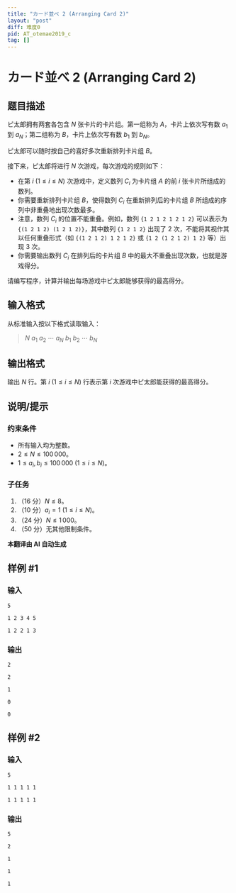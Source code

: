 ```yaml
---
title: "カード並べ 2 (Arranging Card 2)"
layout: "post"
diff: 难度0
pid: AT_otemae2019_c
tag: []
---
```


# カード並べ 2 (Arranging Card 2)

## 题目描述

ピ太郎拥有两套各包含 $N$ 张卡片的卡片组。第一组称为 $A$，卡片上依次写有数 $a_1$ 到 $a_N$；第二组称为 $B$，卡片上依次写有数 $b_1$ 到 $b_N$。

ピ太郎可以随时按自己的喜好多次重新排列卡片组 $B$。

接下来，ピ太郎将进行 $N$ 次游戏，每次游戏的规则如下：

- 在第 $i$ ($1 \leq i \leq N$) 次游戏中，定义数列 $C_i$ 为卡片组 $A$ 的前 $i$ 张卡片所组成的数列。
- 你需要重新排列卡片组 $B$，使得数列 $C_i$ 在重新排列后的卡片组 $B$ 所组成的序列中非重叠地出现次数最多。
- 注意，数列 $C_i$ 的位置不能重叠。例如，数列 `{1 2 1 2 1 2 1 2}` 可以表示为 `{(1 2 1 2) (1 2 1 2)}`，其中数列 `{1 2 1 2}` 出现了 $2$ 次，不能将其视作其以任何重叠形式（如 `{(1 2 1 2) 1 2 1 2}` 或 `{1 2 (1 2 1 2) 1 2}` 等）出现 $3$ 次。
- 你需要输出数列 $C_i$ 在排列后的卡片组 $B$ 中的最大不重叠出现次数，也就是游戏得分。

请编写程序，计算并输出每场游戏中ピ太郎能够获得的最高得分。

## 输入格式

从标准输入按以下格式读取输入：

> $N$ $a_1$ $a_2$ $\cdots$ $a_N$ $b_1$ $b_2$ $\cdots$ $b_N$

## 输出格式

输出 $N$ 行。第 $i$ ($1 \leq i \leq N$) 行表示第 $i$ 次游戏中ピ太郎能获得的最高得分。

## 说明/提示

### 约束条件

- 所有输入均为整数。
- $2 \leq N \leq 100\,000$。
- $1 \leq a_i, b_i \leq 100\,000$ ($1 \leq i \leq N$)。

### 子任务

1. （16 分）$N \leq 8$。
2. （10 分）$a_i = 1$ ($1 \leq i \leq N$)。
3. （24 分）$N \leq 1\,000$。
4. （50 分）无其他限制条件。

 **本翻译由 AI 自动生成**

## 样例 #1

### 输入

```
5
1 2 3 4 5
1 2 2 1 3
```

### 输出

```
2
2
1
0
0
```

## 样例 #2

### 输入

```
5
1 1 1 1 1
1 1 1 1 1
```

### 输出

```
5
2
1
1
1
```


